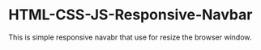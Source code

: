 # HTML-CSS-JS-Responsive-Navbar

This is simple responsive navabr that use for resize the browser window. 
